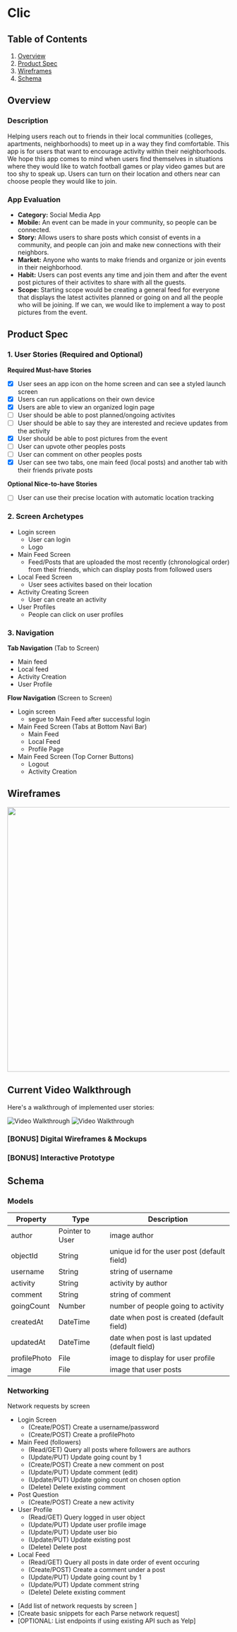 # Clic

## Table of Contents
1. [Overview](#Overview)
1. [Product Spec](#Product-Spec)
1. [Wireframes](#Wireframes)
2. [Schema](#Schema)


## Overview
### Description
Helping users reach out to friends in their local communities (colleges,  apartments, neighborhoods) to meet up in a way they find comfortable.
This app is for users that want to encourage activity within their neighborhoods. We hope this app comes to mind when users find themselves in situations where they would like to watch football games or play video games but are too shy to speak up. Users can turn on their location and others near can choose people they would like to join.

### App Evaluation
- **Category:** Social Media App
- **Mobile:** An event can be made in your community, so people can be connected.
- **Story:** Allows users to share posts which consist of events in a community, and people can join and make new connections with their neighbors.
- **Market:** Anyone who wants to make friends and organize or join events in their neighborhood. 
- **Habit:** Users can post events any time and join them and after the event post pictures of their activites to share with all the guests. 
- **Scope:** Starting scope would be creating a general feed for everyone that displays the latest activites planned or going on and all the people who will be joining. If we can, we would like to implement a way to post pictures from the event. 


## Product Spec

### 1. User Stories (Required and Optional)

**Required Must-have Stories**

* [x] User sees an app icon on the home screen and can see a styled launch screen
* [x] Users can run applications on their own device
* [x] Users are able to view an organized login page
* [ ] User should be able to post planned/ongoing activites
* [ ] User should be able to say they are interested and recieve updates from the activity
* [x] User should be able to post pictures from the event
* [ ] User can upvote other peoples posts
* [ ] User can comment on other peoples posts
* [x] User can see two tabs, one main feed (local posts) and another tab with their friends private posts

**Optional Nice-to-have Stories**

* [ ] User can use their precise location with automatic location tracking

### 2. Screen Archetypes

* Login screen
   * User can login
   * Logo
* Main Feed Screen
   * Feed/Posts that are uploaded the most recently (chronological order) from their friends, which can display posts from followed users
* Local Feed Screen
   * User sees activites based on their location
* Activity Creating Screen
    * User can create an activity
* User Profiles
    * People can click on user profiles


### 3. Navigation

**Tab Navigation** (Tab to Screen)

* Main feed
* Local feed
* Activity Creation
* User Profile

**Flow Navigation** (Screen to Screen)

* Login screen
   * segue to Main Feed after successful login
* Main Feed Screen (Tabs at Bottom Navi Bar)
   * Main Feed
   * Local Feed
   * Profile Page
* Main Feed Screen (Top Corner Buttons)
   * Logout
   * Activity Creation


## Wireframes

<img src="https://i.imgur.com/lO4PIoS.jpg" width=600>

## Current Video Walkthrough

Here's a walkthrough of implemented user stories:

<img src='http://g.recordit.co/7Jws9s6I9Q.gif' title='Video Walkthrough' width='' alt='Video Walkthrough' />
<img src='http://g.recordit.co/s69Hxa17Yy.gif' title='Video Walkthrough' width='' alt='Video Walkthrough' />

### [BONUS] Digital Wireframes & Mockups

### [BONUS] Interactive Prototype

## Schema 
### Models
| Property      | Type     | Description |
| ------------- | -------- | ------------|
| author        | Pointer to User| image author |
| objectId      | String   | unique id for the user post (default field) |
| username      | String   | string of username
| activity      | String   | activity by author |
| comment       | String   | string of comment |
| goingCount    | Number   | number of people going to activity |
| createdAt     | DateTime | date when post is created (default field) |
| updatedAt     | DateTime | date when post is last updated (default field)
| profilePhoto  | File     | image to display for user profile |
| image         | File     | image that user posts |

### Networking
Network requests by screen
* Login Screen
    * (Create/POST) Create a username/password
    * (Create/POST) Create a profilePhoto
* Main Feed (followers)
    * (Read/GET) Query all posts where followers are authors 
    * (Update/PUT) Update going count by 1
    * (Create/POST) Create a new comment on post
    * (Update/PUT) Update comment (edit)
    * (Update/PUT) Update going count on chosen option
    * (Delete) Delete existing comment
* Post Question
    * (Create/POST) Create a new activity
* User Profile
    * (Read/GET) Query logged in user object
    * (Update/PUT) Update user profile image
    * (Update/PUT) Update user bio
    * (Update/PUT) Update existing post
    * (Delete) Delete post
* Local Feed
    * (Read/GET) Query all posts in date order of event occuring
    * (Create/POST) Create a comment under a post
    * (Update/PUT) Update going count by 1
    * (Update/PUT) Update comment string
    * (Delete) Delete existing comment
  
- [Add list of network requests by screen ]
- [Create basic snippets for each Parse network request]
- [OPTIONAL: List endpoints if using existing API such as Yelp]
